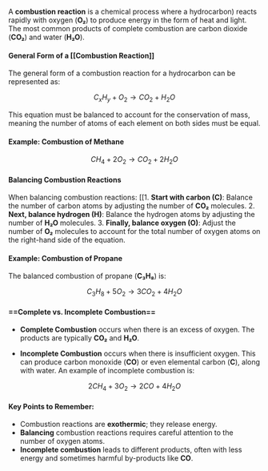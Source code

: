 
A **combustion reaction** is a chemical process where  a hydrocarbon) reacts rapidly with oxygen (**O₂**) to produce energy in the form of heat and light. The most common products of complete combustion are carbon dioxide (**CO₂**) and water (**H₂O**). 

#### General Form of a [[Combustion Reaction]] 
The general form of a combustion reaction for a hydrocarbon can be represented as:

$$
C_xH_y + O_2 \rightarrow CO_2 + H_2O
$$

This equation must be balanced to account for the conservation of mass, meaning the number of atoms of each element on both sides must be equal.

#### Example: Combustion of Methane

$$
CH_4 + 2O_2 \rightarrow CO_2 + 2H_2O
$$
#### Balancing Combustion Reactions

When balancing combustion reactions:
[[1. **Start with carbon (C)**: Balance the number of carbon atoms by adjusting the number of **CO₂** molecules.
2. **Next, balance hydrogen (H)**: Balance the hydrogen atoms by adjusting the number of **H₂O** molecules.
3. **Finally, balance oxygen (O)**: Adjust the number of **O₂** molecules to account for the total number of oxygen atoms on the right-hand side of the equation.

#### Example: Combustion of Propane

The balanced combustion of propane (**C₃H₈**) is:

$$
C_3H_8 + 5O_2 \rightarrow 3CO_2 + 4H_2O
$$
#### ==Complete vs. Incomplete Combustion==

- **Complete Combustion** occurs when there is an excess of oxygen. The products are typically **CO₂** and **H₂O**.
  
- **Incomplete Combustion** occurs when there is insufficient oxygen. This can produce carbon monoxide (**CO**) or even elemental carbon (**C**), along with water. An example of incomplete combustion is:

$$
2CH_4 + 3O_2 \rightarrow 2CO + 4H_2O
$$

#### Key Points to Remember:
- Combustion reactions are **exothermic**; they release energy.
- **Balancing** combustion reactions requires careful attention to the number of oxygen atoms.
- **Incomplete combustion** leads to different products, often with less energy and sometimes harmful by-products like **CO**.
